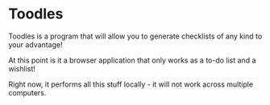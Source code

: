 # Toodles
Toodles is a program that will allow you to generate checklists of any kind to your advantage!

At this point is it a browser application that only works as a to-do list and a wishlist!

Right now, it performs all this stuff locally - it will not work across multiple computers.
